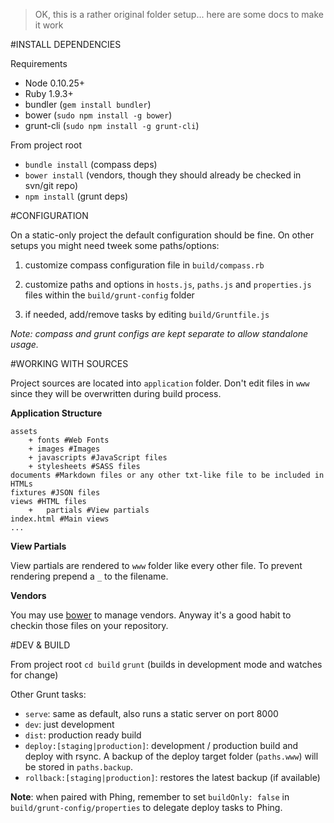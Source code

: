 > OK, this is a rather original folder setup... here are some docs to make it work

#INSTALL DEPENDENCIES

Requirements

* Node 0.10.25+
* Ruby 1.9.3+
* bundler (`gem install bundler`)
* bower (`sudo npm install -g bower`)
* grunt-cli (`sudo npm install -g grunt-cli`)


From project root

* `bundle install` (compass deps)
* `bower install` (vendors, though they should already be checked in svn/git repo)
* `npm install` (grunt deps)

#CONFIGURATION

On a static-only project the default configuration should be fine. On other setups you might need tweek some paths/options:

1) customize compass configuration file in `build/compass.rb`

2) customize paths and options in `hosts.js`, `paths.js` and `properties.js` files within the `build/grunt-config` folder

3) if needed, add/remove tasks by editing `build/Gruntfile.js`

_Note: compass and grunt configs are kept separate to allow standalone usage._

#WORKING WITH SOURCES

Project sources are located into `application` folder. Don't edit files in `www` since they will be overwritten during build process.

**Application Structure**

	assets
		+ fonts #Web Fonts
		+ images #Images
		+ javascripts #JavaScript files
		+ stylesheets #SASS files
	documents #Markdown files or any other txt-like file to be included in HTMLs
	fixtures #JSON files
	views #HTML files
		+	partials #View partials
	index.html #Main views
	...

**View Partials**

View partials are rendered to `www` folder like every other file. To prevent rendering prepend a `_` to the filename.

**Vendors**

You may use [bower](http://bower.io/) to manage vendors. Anyway it's a good habit to checkin those files on your repository.


#DEV & BUILD

From project root
`cd build`
`grunt` (builds in development mode and watches for change)

Other Grunt tasks:

* `serve`: same as default, also runs a static server on port 8000
* `dev`: just development
* `dist`: production ready build
* `deploy:[staging|production]`: development / production build and deploy with rsync. A backup of the deploy target folder (`paths.www`) will be stored in `paths.backup`.
* `rollback:[staging|production]`: restores the latest backup (if available)

**Note**: when paired with Phing, remember to set `buildOnly: false` in `build/grunt-config/properties` to delegate deploy tasks to Phing.


